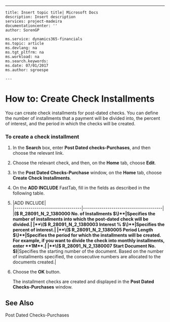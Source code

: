 ---
    title: Insert topic title| Microsoft Docs
    description: Insert description
    services: project-madeira
    documentationcenter: ''
    author: SorenGP

    ms.service: dynamics365-financials
    ms.topic: article
    ms.devlang: na
    ms.tgt_pltfrm: na
    ms.workload: na
    ms.search.keywords:
    ms.date: 07/01/2017
    ms.author: sgroespe

    ---
# How to: Create Check Installments
You can create check installments for post-dated checks. You can define the number of installments that a payment will be divided into, the percent of interest, and the period in which the checks will be created.  
  
### To create a check installment  
  
1.  In the **Search** box, enter **Post Dated checks-Purchases**, and then choose the relevant link.  
  
2.  Choose the relevant check, and then, on the **Home** tab, choose **Edit**.  
  
3.  In the **Post Dated Checks-Purchase** window, on the **Home** tab, choose **Create Check Installments**.  
  
4.  On the **ADD INCLUDE<!--[!INCLUDE[bp_optionsheading](../../includes/bp_optionsheading_md.md)]-->** FastTab, fill in the fields as described in the following table.  
  
5.  |ADD INCLUDE<!--[!INCLUDE[bp_tablefield](../../includes/bp_tabledescription_md.md)]-->|  
    |---------------------------------|---------------------------------------|  
    |**\($ R\_28091\_N\_2\_1380000 No. of Installments $\)**|Specifies the number of installments into which the post-dated check will be divided.|  
    |**\($ R\_28091\_N\_2\_1380003 Interest % $\)**|Specifies the percent of interest.|  
    |**\($ R\_28091\_N\_2\_1380005 Period Length $\)**|Specifies the period for which the installments will be created. For example, if you want to divide the check into monthly installments, enter **1M**.|  
    |**\($ R\_28091\_N\_2\_1380007 Start Document No. $\)**|Specifies the starting number of the document. Based on the number of installments specified, the consecutive numbers are allocated to the documents created.|  
  
6.  Choose the **OK** button.  
  
     The installment checks are created and displayed in the **Post Dated Checks-Purchases** window.  
  
## See Also  
 Post Dated Checks-Purchases